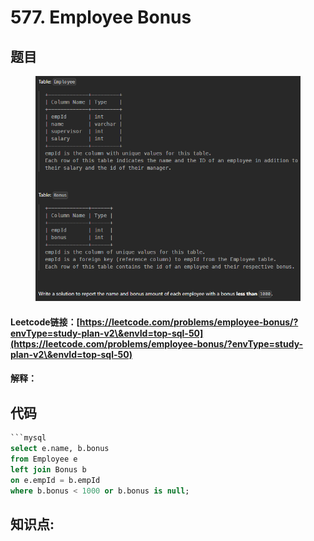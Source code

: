 # 577. Employee Bonus

## 题目

<figure><img src="../../.gitbook/assets/image (10).png" alt=""><figcaption></figcaption></figure>

#### Leetcode链接：[https://leetcode.com/problems/employee-bonus/?envType=study-plan-v2\&envId=top-sql-50](https://leetcode.com/problems/employee-bonus/?envType=study-plan-v2\&envId=top-sql-50)

#### 解释：

## 代码

````sql
```mysql
select e.name, b.bonus
from Employee e
left join Bonus b
on e.empId = b.empId
where b.bonus < 1000 or b.bonus is null;
````

## **知识点:**&#x20;
